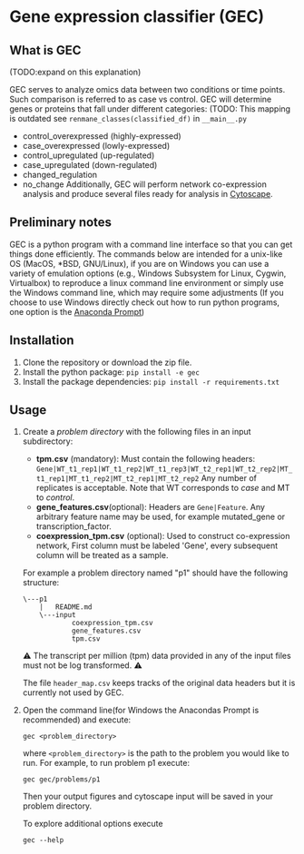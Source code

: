 # Gene expression classifier (GEC)

## What is GEC
(TODO:expand on this explanation)

GEC serves to analyze omics data between two conditions or time points. Such comparison is referred to as case vs control. GEC will determine genes or proteins that fall under different categories:
(TODO: This mapping is outdated see `renmane_classes(classified_df)` in `__main__.py`
- control_overexpressed (highly-expressed)
- case_overexpressed (lowly-expressed)
- control_upregulated (up-regulated)
- case_upregulated (down-regulated)
- changed_regulation
- no_change
Additionally, GEC will perform network co-expression analysis and produce several files ready for analysis in [Cytoscape](https://cytoscape.org/).

## Preliminary notes
GEC is a python program with a command line interface so that you can get things done efficiently. The commands below are intended for a unix-like OS (MacOS, *BSD, GNU/Linux), if you are on Windows you can use a variety of emulation options (e.g., Windows Subsystem for Linux, Cygwin, Virtualbox) to reproduce a linux command line environment or simply use the Windows command line, which may require some adjustments (If you choose to use Windows directly check out how to run python programs, one option is the [Anaconda Prompt](https://www.anaconda.com/distribution/))

## Installation
1. Clone the repository or download the zip file.
2. Install the python package: `pip install -e gec`
3. Install the package dependencies: `pip install -r requirements.txt`

## Usage
1. Create a _problem directory_ with the following files in an input subdirectory:
    - __tpm.csv__ (mandatory): Must contain the following headers: `Gene|WT_t1_rep1|WT_t1_rep2|WT_t1_rep3|WT_t2_rep1|WT_t2_rep2|MT_t1_rep1|MT_t1_rep2|MT_t2_rep1|MT_t2_rep2` Any number of replicates is acceptable. Note that WT corresponds to _case_ and MT to _control_.
    - __gene_features.csv__(optional): Headers are `Gene|Feature`. Any arbitrary feature name may be used, for example  mutated_gene or transcription_factor.
    - __coexpression_tpm.csv__ (optional): Used to construct co-expression network, First column must be labeled 'Gene', every subsequent column will be treated as a sample.

    For example a problem directory named "p1" should have the following structure:
    ~~~
    \---p1
        |   README.md
        \---input
                coexpression_tpm.csv
                gene_features.csv
                tpm.csv
    ~~~

    :warning: The transcript per million (tpm) data provided in any of the input files must not be log transformed. :warning:

    The file `header_map.csv` keeps tracks of the original data headers but it is currently not used by GEC.

2. Open the command line(for Windows the Anacondas Prompt is recommended) and execute:
    ~~~
    gec <problem_directory>
    ~~~
    where `<problem_directory>` is the path to the problem you would like to run. For example, to run problem p1 execute:
    ~~~
    gec gec/problems/p1
    ~~~
    Then your output figures and cytoscape input will be saved in your problem directory.

    To explore additional options execute
    ~~~
    gec --help
    ~~~
